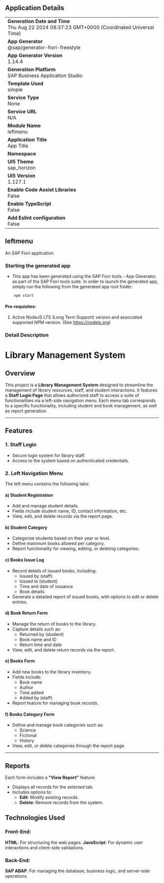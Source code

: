 ## Application Details
|               |
| ------------- |
|**Generation Date and Time**<br>Thu Aug 22 2024 08:37:23 GMT+0000 (Coordinated Universal Time)|
|**App Generator**<br>@sap/generator-fiori-freestyle|
|**App Generator Version**<br>1.14.4|
|**Generation Platform**<br>SAP Business Application Studio|
|**Template Used**<br>simple|
|**Service Type**<br>None|
|**Service URL**<br>N/A|
|**Module Name**<br>leftmenu|
|**Application Title**<br>App Title|
|**Namespace**<br>|
|**UI5 Theme**<br>sap_horizon|
|**UI5 Version**<br>1.127.1|
|**Enable Code Assist Libraries**<br>False|
|**Enable TypeScript**<br>False|
|**Add Eslint configuration**<br>False|

## leftmenu

An SAP Fiori application.

### Starting the generated app

-   This app has been generated using the SAP Fiori tools - App Generator, as part of the SAP Fiori tools suite.  In order to launch the generated app, simply run the following from the generated app root folder:

```
    npm start
```

#### Pre-requisites:

1. Active NodeJS LTS (Long Term Support) version and associated supported NPM version.  (See https://nodejs.org)

### Detail Description 
# Library Management System

## Overview
This project is a **Library Management System** designed to streamline the management of library resources, staff, and student interactions. It features a **Staff Login Page** that allows authorized staff to access a suite of functionalities via a left-side navigation menu. Each menu tab corresponds to a specific functionality, including student and book management, as well as report generation.

---

## Features

### 1. Staff Login
- Secure login system for library staff.
- Access to the system based on authenticated credentials.

### 2. Left Navigation Menu
The left menu contains the following tabs:

#### a) Student Registration
- Add and manage student details.
- Fields include student name, ID, contact information, etc.
- View, edit, and delete records via the report page.

#### b) Student Category
- Categorize students based on their year or level.
- Define maximum books allowed per category.
- Report functionality for viewing, editing, or deleting categories.

#### c) Books Issue Log
- Record details of issued books, including:
  - Issued by (staff)
  - Issued to (student)
  - Time and date of issuance
  - Book details
- Generate a detailed report of issued books, with options to edit or delete entries.

#### d) Book Return Form
- Manage the return of books to the library.
- Capture details such as:
  - Returned by (student)
  - Book name and ID
  - Return time and date
- View, edit, and delete return records via the report.

#### e) Books Form
- Add new books to the library inventory.
- Fields include:
  - Book name
  - Author
  - Time added
  - Added by (staff)
- Report feature for managing book records.

#### f) Books Category Form
- Define and manage book categories such as:
  - Science
  - Fictional
  - History
- View, edit, or delete categories through the report page.

---

## Reports
Each form includes a **"View Report"** feature:
- Displays all records for the selected tab.
- Includes options to:
  - **Edit**: Modify existing records.
  - **Delete**: Remove records from the system.

## Technologies Used
### Front-End:
 **HTML**: For structuring the web pages.
 **JavaScript**: For dynamic user interactions and client-side validations.
### Back-End:
**SAP ABAP**: For managing the database, business logic, and server-side operations.


